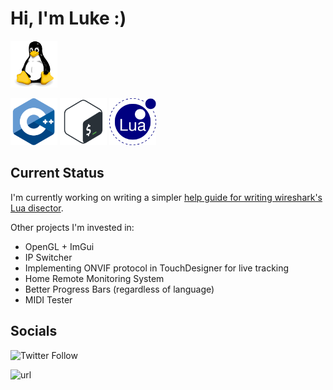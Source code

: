 # Hi, I'm Luke :)
<img src="https://github.com/devicons/devicon/blob/master/icons/linux/linux-original.svg"         alt="Linux" width="75" height="75"/>

<img src="https://github.com/devicons/devicon/blob/master/icons/cplusplus/cplusplus-original.svg" alt="C++" width="75" height="75"/> <img src="https://github.com/devicons/devicon/blob/master/icons/bash/bash-original.svg"           alt="Bash" width="75" height="75"/> <img src="https://github.com/devicons/devicon/blob/master/icons/lua/lua-plain-wordmark.svg"       alt="Lua" width="75" height="75"/>

## Current Status
I'm currently working on writing a simpler [help guide for writing wireshark's Lua disector](https://github.com/lukechikkala/Wireshark-Lua-Plugins).<br>

Other projects I'm invested in:
* OpenGL + ImGui
* IP Switcher
* Implementing ONVIF protocol in TouchDesigner for live tracking
* Home Remote Monitoring System
* Better Progress Bars (regardless of language)
* MIDI Tester

## Socials
![Twitter Follow](https://img.shields.io/twitter/follow/lukechikkala?style=social)

![url](https://img.shields.io/badge/website-lukechikkala.com-blue)
